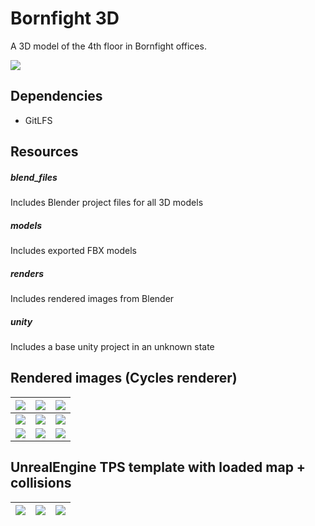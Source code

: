 # Bornfight 3D

A 3D model of the 4th floor in Bornfight offices.

![](/renders/cycles/_ured9.jpg)

## Dependencies
- GitLFS

## Resources

##### blend_files
  Includes Blender project files for all 3D models
##### models
  Includes exported FBX models
##### renders
  Includes rendered images from Blender
##### unity
  Includes a base unity project in an unknown state


## Rendered images (Cycles renderer)

![](/renders/cycles/_ured.jpg)  |  ![](/renders/cycles/_ured2.jpg)   |  ![](/renders/cycles/_ured3.jpg)
:-------------------------:|:-------------------------:|:-------------------------:
![](/renders/cycles/_ured4.jpg)  |  ![](/renders/cycles/_ured5.jpg)  |  ![](/renders/cycles/_ured6.jpg)
![](/renders/cycles/_ured7.jpg)  |  ![](/renders/cycles/_ured8.jpg)  |  ![](/renders/cycles/_ured9.jpg)


## UnrealEngine TPS template with loaded map + collisions

![](/gifs/gif1.gif)  |  ![](/gifs/gif2.gif)   |  ![](/gifs/gif3.gif)
:-------------------------:|:-------------------------:|:-------------------------:
